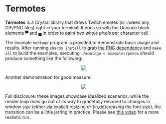 # Termotes

**Termotes** is a Crystal library that draws Twitch emotes (or indeed any GIF/PNG files) right in your terminal! It does so with the Unicode block elements ▀ and ▄ in order to paint *two whole pixels* per character cell.

The example `montage` program is provided to demonstrate basic usage and results. After running `shards install` to grab [the PNG dependency](https://github.com/stumpycr/stumpy_png) and `make all` to build the examples, executing `./montage < examples/pokes` should produce something like the following:

<p align="center"><img src="https://i.imgur.com/kQiWP08.gif" /></p>

Another demonstration for good measure:

<p align="center"><img src="https://i.imgur.com/OZLBtvH.gif" /></p>

Full disclosure: these images showcase idealized scenarios; while the render loop does go out of its way to gracefully respond to changes in window size (either via explicit resizing or {in,de}creasing the font size), the transition can be a little jarring in practice. Please see [this video](https://collidedscope.github.io/termotes/demo.mp4) for a more realistic run.
